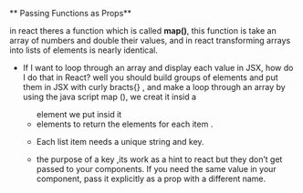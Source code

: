 ** Passing Functions as Props**

in react theres a function which is called **map()**,
this function is take an array of numbers and double their values,
and in react transforming arrays into lists of elements is nearly identical.

- If I want to loop through an array and display each value in JSX, how do I do that in React?
well you should build groups of elements and put them in JSX with curly bracts{} , and make a loop through an array by using the java script map
(),
we creat it insid a <ul> element we put insid it <li> elements to return the elements for each item .

- Each list item needs a unique string and key.

- the purpose of a key ,its work  as a hint to react but they don’t get passed to your components. If you need the same value in your component, pass it explicitly as a prop with a different name.
